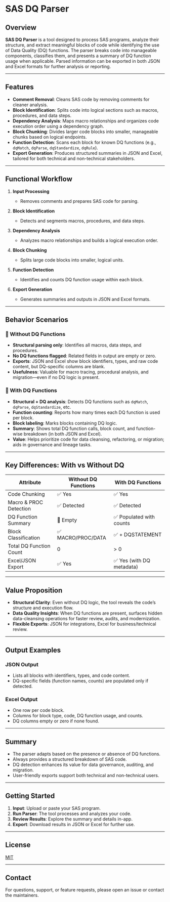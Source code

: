 # SAS DQ Parser

## Overview

**SAS DQ Parser** is a tool designed to process SAS programs, analyze their structure, and extract meaningful blocks of code while identifying the use of Data Quality (DQ) functions. The parser breaks code into manageable components, classifies them, and presents a summary of DQ function usage when applicable. Parsed information can be exported in both JSON and Excel formats for further analysis or reporting.

---

## Features

- **Comment Removal**: Cleans SAS code by removing comments for cleaner analysis.
- **Block Identification**: Splits code into logical sections such as macros, procedures, and data steps.
- **Dependency Analysis**: Maps macro relationships and organizes code execution order using a dependency graph.
- **Block Chunking**: Divides larger code blocks into smaller, manageable chunks based on logical endpoints.
- **Function Detection**: Scans each block for known DQ functions (e.g., `dqMatch`, `dqParse`, `dqStandardize`, `dqRule`).
- **Export Generation**: Produces structured summaries in JSON and Excel, tailored for both technical and non-technical stakeholders.

---

## Functional Workflow

1. **Input Processing**
   - Removes comments and prepares SAS code for parsing.

2. **Block Identification**
   - Detects and segments macros, procedures, and data steps.

3. **Dependency Analysis**
   - Analyzes macro relationships and builds a logical execution order.

4. **Block Chunking**
   - Splits large code blocks into smaller, logical units.

5. **Function Detection**
   - Identifies and counts DQ function usage within each block.

6. **Export Generation**
   - Generates summaries and outputs in JSON and Excel formats.

---

## Behavior Scenarios

### 🧪 Without DQ Functions

- **Structural parsing only**: Identifies all macros, data steps, and procedures.
- **No DQ functions flagged**: Related fields in output are empty or zero.
- **Exports**: JSON and Excel show block identifiers, types, and raw code content, but DQ-specific columns are blank.
- **Usefulness**: Valuable for macro tracing, procedural analysis, and migration—even if no DQ logic is present.

### 🧪 With DQ Functions

- **Structural + DQ analysis**: Detects DQ functions such as `dqMatch`, `dqParse`, `dqStandardize`, etc.
- **Function counting**: Reports how many times each DQ function is used per block.
- **Block labeling**: Marks blocks containing DQ logic.
- **Summary**: Shows total DQ function calls, block count, and function-wise breakdown (in both JSON and Excel).
- **Value**: Helps prioritize code for data cleansing, refactoring, or migration; aids in governance and lineage tasks.

---

## Key Differences: With vs Without DQ

| Attribute                | Without DQ Functions    | With DQ Functions         |
|--------------------------|------------------------|--------------------------|
| Code Chunking            | ✅ Yes                 | ✅ Yes                   |
| Macro & PROC Detection   | ✅ Detected            | ✅ Detected              |
| DQ Function Summary      | 🚫 Empty               | ✅ Populated with counts |
| Block Classification     | ✅ MACRO/PROC/DATA     | ✅ + DQSTATEMENT         |
| Total DQ Function Count  | 0                      | > 0                      |
| Excel/JSON Export        | ✅ Yes                 | ✅ Yes (with DQ metadata)|

---

## Value Proposition

- **Structural Clarity**: Even without DQ logic, the tool reveals the code’s structure and execution flow.
- **Data Quality Insights**: When DQ functions are present, surfaces hidden data-cleansing operations for faster review, audits, and modernization.
- **Flexible Exports**: JSON for integrations, Excel for business/technical review.

---

## Output Examples

### JSON Output

- Lists all blocks with identifiers, types, and code content.
- DQ-specific fields (function names, counts) are populated only if detected.

### Excel Output

- One row per code block.
- Columns for block type, code, DQ function usage, and counts.
- DQ columns empty or zero if none found.

---

## Summary

- The parser adapts based on the presence or absence of DQ functions.
- Always provides a structured breakdown of SAS code.
- DQ detection enhances its value for data governance, auditing, and migration.
- User-friendly exports support both technical and non-technical users.

---

## Getting Started

1. **Input**: Upload or paste your SAS program.
2. **Run Parser**: The tool processes and analyzes your code.
3. **Review Results**: Explore the summary and details in-app.
4. **Export**: Download results in JSON or Excel for further use.

---

## License

[MIT](LICENSE)

---

## Contact

For questions, support, or feature requests, please open an issue or contact the maintainers.
